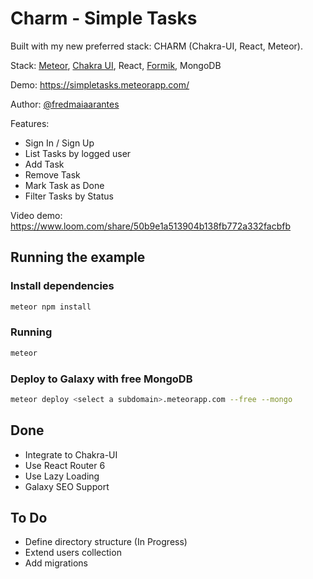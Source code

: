 # Charm - Simple Tasks
Built with my new preferred stack: CHARM (Chakra-UI, React, Meteor).

Stack: [Meteor](https://meteor.com), [Chakra UI](https://chakra-ui.com/), React, [Formik](https://formik.org/), MongoDB

Demo: https://simpletasks.meteorapp.com/

Author: [@fredmaiaarantes](https://twitter.com/fredmaiaarantes)

Features:
- Sign In / Sign Up
- List Tasks by logged user
- Add Task
- Remove Task
- Mark Task as Done
- Filter Tasks by Status

Video demo:
https://www.loom.com/share/50b9e1a513904b138fb772a332facbfb

## Running the example

### Install dependencies

```bash
meteor npm install
```

### Running

```bash
meteor
```

### Deploy to Galaxy with free MongoDB
```bash
meteor deploy <select a subdomain>.meteorapp.com --free --mongo
```

## Done
- Integrate to Chakra-UI
- Use React Router 6 
- Use Lazy Loading
- Galaxy SEO Support

## To Do
- Define directory structure (In Progress)
- Extend users collection
- Add migrations
